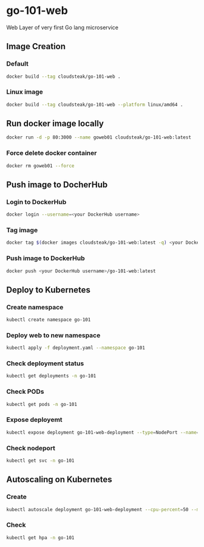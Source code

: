 # go-101-web

Web Layer of very first Go lang microservice

## Image Creation

### Default

```bash
docker build --tag cloudsteak/go-101-web .
```

### Linux image

```bash
docker build --tag cloudsteak/go-101-web --platform linux/amd64 .
```

## Run docker image locally

```bash
docker run -d -p 80:3000 --name goweb01 cloudsteak/go-101-web:latest
```

### Force delete docker container

```bash
docker rm goweb01 --force
```

## Push image to DocherHub

### Login to DockerHub

```bash
docker login --username=<your DockerHub username>
```

### Tag image

```bash
docker tag $(docker images cloudsteak/go-101-web:latest -q) <your DockerHub username>/go-101-web:latest
```

### Push image to DockerHub

```bash
docker push <your DockerHub username>/go-101-web:latest
```

## Deploy to Kubernetes

### Create namespace

```bash
kubectl create namespace go-101
```

### Deploy web to new namespace

```bash
kubectl apply -f deployment.yaml --namespace go-101
```

### Check deployment status

```bash
kubectl get deployments -n go-101
```

### Check PODs

```bash
kubectl get pods -n go-101
```

### Expose deployemt

```bash
kubectl expose deployment go-101-web-deployment --type=NodePort --name=go-101-web-svc --target-port=3000 -n go-101
```

### Check nodeport

```bash
kubectl get svc -n go-101
```

## Autoscaling on Kubernetes

### Create

```bash
kubectl autoscale deployment go-101-web-deployment --cpu-percent=50 --min=1 --max=10 -n go-101
```

### Check

```bash
kubectl get hpa -n go-101
```

